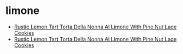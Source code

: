 # limone

 * [Rustic Lemon Tart Torta Della Nonna Al Limone With Pine Nut Lace Cookies](../../index/r/rustic-lemon-tart-torta-della-nonna-al-limone-with-pine-nut-lace-cookies.json)
 * [Rustic Lemon Tart Torta Della Nonna Al Limone With Pine Nut Lace Cookies](../../index/r/rustic-lemon-tart-torta-della-nonna-al-limone-with-pine-nut-lace-cookies.json)
